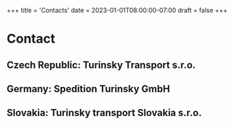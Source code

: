 +++
title = 'Contacts'
date = 2023-01-01T08:00:00-07:00
draft = false
+++

# Contact


## Czech Republic: Turinsky Transport s.r.o.


## Germany: Spedition Turinsky GmbH


## Slovakia: Turinsky transport Slovakia s.r.o.